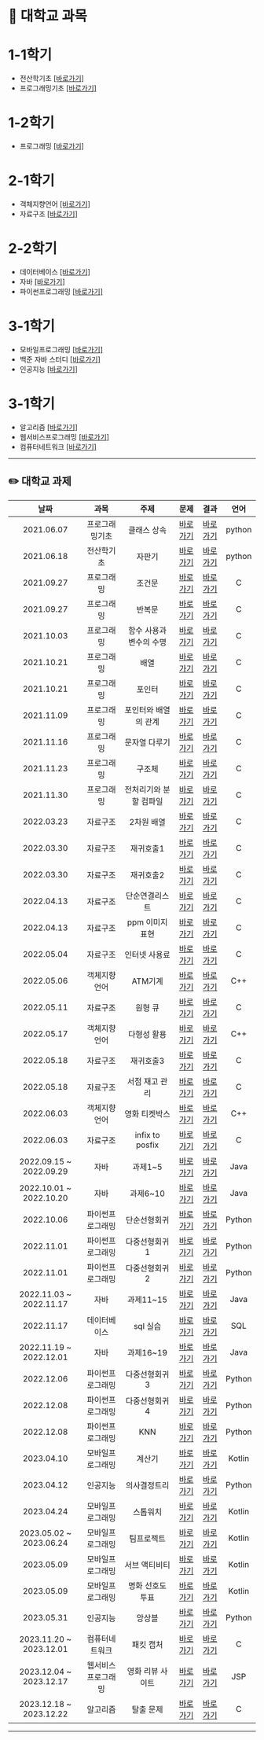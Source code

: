 # 📅 대학교 과목

# 1-1학기
 - 전산학기초 [[바로가기]](https://github.com/jaehyun-0103/Assignments_1/tree/main/%EC%A0%84%EC%82%B0%ED%95%99%EA%B8%B0%EC%B4%88)
 - 프로그래밍기초 [[바로가기]](https://github.com/jaehyun-0103/Assignments_1/tree/main/%ED%94%84%EB%A1%9C%EA%B7%B8%EB%9E%98%EB%B0%8D%EA%B8%B0%EC%B4%88)

# 1-2학기
 - 프로그래밍 [[바로가기]](https://github.com/jaehyun-0103/Assignments_2/tree/main/%ED%94%84%EB%A1%9C%EA%B7%B8%EB%9E%98%EB%B0%8D)

# 2-1학기
 - 객체지향언어 [[바로가기]](https://github.com/jaehyun-0103/Assignments_3/tree/main/%EA%B0%9D%EC%B2%B4%EC%A7%80%ED%96%A5%EC%96%B8%EC%96%B4)
 - 자료구조 [[바로가기]](https://github.com/jaehyun-0103/Assignments_3/tree/main/%EC%9E%90%EB%A3%8C%EA%B5%AC%EC%A1%B0)

# 2-2학기
 - 데이터베이스 [[바로가기]](https://github.com/jaehyun-0103/Assignments_4/tree/main/%EB%8D%B0%EC%9D%B4%ED%84%B0%EB%B2%A0%EC%9D%B4%EC%8A%A4)
 - 자바 [[바로가기]](https://github.com/jaehyun-0103/Assignments_4/tree/main/%EC%9E%90%EB%B0%94)
 - 파이썬프로그래밍 [[바로가기]](https://github.com/jaehyun-0103/Assignments_4/tree/main/%ED%8C%8C%EC%9D%B4%EC%8D%AC%ED%94%84%EB%A1%9C%EA%B7%B8%EB%9E%98%EB%B0%8D)

# 3-1학기
 - 모바일프로그래밍 [[바로가기]](https://github.com/jaehyun-0103/Assignments_5/tree/main/%EB%AA%A8%EB%B0%94%EC%9D%BC%ED%94%84%EB%A1%9C%EA%B7%B8%EB%9E%98%EB%B0%8D)
 - 백준 자바 스터디 [[바로가기]](https://github.com/jaehyun-0103/Assignments_5/tree/main/%EB%B0%B1%EC%A4%80%20%EC%9E%90%EB%B0%94%20%EC%8A%A4%ED%84%B0%EB%94%94)
 - 인공지능 [[바로가기]](https://github.com/jaehyun-0103/Assignments_5/tree/main/%EC%9D%B8%EA%B3%B5%EC%A7%80%EB%8A%A5)

# 3-1학기
 - 알고리즘 [[바로가기]](https://github.com/jaehyun-0103/Assignments_6/tree/main/%EC%95%8C%EA%B3%A0%EB%A6%AC%EC%A6%98)
 - 웹서비스프로그래밍 [[바로가기]](https://github.com/jaehyun-0103/Assignments_6/tree/main/%EC%9B%B9%EC%84%9C%EB%B9%84%EC%8A%A4%ED%94%84%EB%A1%9C%EA%B7%B8%EB%9E%98%EB%B0%8D)
 - 컴퓨터네트워크 [[바로가기]](https://github.com/jaehyun-0103/Assignments_6/tree/main/%EC%BB%B4%ED%93%A8%ED%84%B0%EB%84%A4%ED%8A%B8%EC%9B%8C%ED%81%AC)

---

## ✏️ 대학교 과제  
 
|    날짜    | 과목 | 주제 | 문제 | 결과 | 언어 |
|:----------:|:---------:|:---------:|:---------:|:---------:|:---------:|
| 2021.06.07 |프로그래밍기초|클래스 상속|[바로가기](https://github.com/jaehyun-0103/Assignments_1#%EA%B3%BC%EC%A0%9C1)|[바로가기](https://github.com/jaehyun-0103/Assignments_1/tree/main/%ED%94%84%EB%A1%9C%EA%B7%B8%EB%9E%98%EB%B0%8D%EA%B8%B0%EC%B4%88)|python|
| 2021.06.18 |전산학기초|자판기|[바로가기](https://github.com/jaehyun-0103/Assignments_1#%EC%9E%90%ED%8C%90%EA%B8%B0)|[바로가기](https://github.com/jaehyun-0103/Assignments_1/tree/main/%EC%A0%84%EC%82%B0%ED%95%99%EA%B8%B0%EC%B4%88)|python|
| 2021.09.27 |프로그래밍|조건문|[바로가기](https://github.com/jaehyun-0103/Assignments_2#%EC%A1%B0%EA%B1%B4%EB%AC%B8)|[바로가기](https://github.com/jaehyun-0103/Assignments_2/tree/main/%ED%94%84%EB%A1%9C%EA%B7%B8%EB%9E%98%EB%B0%8D/%EC%A1%B0%EA%B1%B4%EB%AC%B8)|C|
| 2021.09.27 |프로그래밍|반복문|[바로가기](https://github.com/jaehyun-0103/Assignments_2#%EB%B0%98%EB%B3%B5%EB%AC%B8)|[바로가기](https://github.com/jaehyun-0103/Assignments_2/tree/main/%ED%94%84%EB%A1%9C%EA%B7%B8%EB%9E%98%EB%B0%8D/%EB%B0%98%EB%B3%B5%EB%AC%B8)|C|
| 2021.10.03 |프로그래밍|함수 사용과 변수의 수명|[바로가기](https://github.com/jaehyun-0103/Assignments_2#%ED%95%A8%EC%88%98-%EC%82%AC%EC%9A%A9%EA%B3%BC-%EB%B3%80%EC%88%98%EC%9D%98-%EC%88%98%EB%AA%85)|[바로가기](https://github.com/jaehyun-0103/Assignments_2/tree/main/%ED%94%84%EB%A1%9C%EA%B7%B8%EB%9E%98%EB%B0%8D/%ED%95%A8%EC%88%98%20%EC%82%AC%EC%9A%A9%EA%B3%BC%20%EB%B3%80%EC%88%98%EC%9D%98%20%EC%88%98%EB%AA%85)|C|
| 2021.10.21 |프로그래밍|배열|[바로가기](https://github.com/jaehyun-0103/Assignments_2#%EB%B0%B0%EC%97%B4)|[바로가기](https://github.com/jaehyun-0103/Assignments_2/tree/main/%ED%94%84%EB%A1%9C%EA%B7%B8%EB%9E%98%EB%B0%8D/%EB%B0%B0%EC%97%B4)|C|
| 2021.10.21 |프로그래밍|포인터|[바로가기](https://github.com/jaehyun-0103/Assignments_2#%ED%8F%AC%EC%9D%B8%ED%84%B0)|[바로가기](https://github.com/jaehyun-0103/Assignments_2/tree/main/%ED%94%84%EB%A1%9C%EA%B7%B8%EB%9E%98%EB%B0%8D/%ED%8F%AC%EC%9D%B8%ED%84%B0)|C|
| 2021.11.09 |프로그래밍|포인터와 배열의 관계|[바로가기](https://github.com/jaehyun-0103/Assignments_2#%ED%8F%AC%EC%9D%B8%ED%84%B0%EC%99%80-%EB%B0%B0%EC%97%B4%EC%9D%98-%EA%B4%80%EA%B3%84)|[바로가기](https://github.com/jaehyun-0103/Assignments_2/tree/main/%ED%94%84%EB%A1%9C%EA%B7%B8%EB%9E%98%EB%B0%8D/%ED%8F%AC%EC%9D%B8%ED%84%B0%EC%99%80%20%EB%B0%B0%EC%97%B4%EC%9D%98%20%EA%B4%80%EA%B3%84)|C|
| 2021.11.16 |프로그래밍|문자열 다루기|[바로가기](https://github.com/jaehyun-0103/Assignments_2#%EB%AC%B8%EC%9E%90%EC%97%B4-%EB%8B%A4%EB%A3%A8%EA%B8%B0)|[바로가기](https://github.com/jaehyun-0103/Assignments_2/tree/main/%ED%94%84%EB%A1%9C%EA%B7%B8%EB%9E%98%EB%B0%8D/%EB%AC%B8%EC%9E%90%EC%97%B4%20%EB%8B%A4%EB%A3%A8%EA%B8%B0)|C|
| 2021.11.23 |프로그래밍|구조체|[바로가기](https://github.com/jaehyun-0103/Assignments_2#%EA%B5%AC%EC%A1%B0%EC%B2%B4)|[바로가기](https://github.com/jaehyun-0103/Assignments_2/tree/main/%ED%94%84%EB%A1%9C%EA%B7%B8%EB%9E%98%EB%B0%8D/%EA%B5%AC%EC%A1%B0%EC%B2%B4)|C|
| 2021.11.30 |프로그래밍|전처리기와 분할 컴파일|[바로가기](https://github.com/jaehyun-0103/Assignments_2#%EC%A0%84%EC%B2%98%EB%A6%AC%EA%B8%B0%EC%99%80-%EB%B6%84%ED%95%A0-%EC%BB%B4%ED%8C%8C%EC%9D%BC)|[바로가기](https://github.com/jaehyun-0103/Assignments_2/tree/main/%ED%94%84%EB%A1%9C%EA%B7%B8%EB%9E%98%EB%B0%8D/%EC%A0%84%EC%B2%98%EB%A6%AC%EA%B8%B0%EC%99%80%20%EB%B6%84%ED%95%A0%20%EC%BB%B4%ED%8C%8C%EC%9D%BC)|C|
| 2022.03.23 |자료구조|2차원 배열|[바로가기](https://github.com/jaehyun-0103/Assignments_3#2%EC%B0%A8%EC%9B%90-%EB%B0%B0%EC%97%B4)|[바로가기](https://github.com/jaehyun-0103/Assignments_3/tree/main/%EC%9E%90%EB%A3%8C%EA%B5%AC%EC%A1%B0/2%EC%B0%A8%EC%9B%90%20%EB%B0%B0%EC%97%B4)|C|
| 2022.03.30 |자료구조|재귀호출1|[바로가기](https://github.com/jaehyun-0103/Assignments_3#%EC%9E%AC%EA%B7%80%ED%98%B8%EC%B6%9C1)|[바로가기](https://github.com/jaehyun-0103/Assignments_3/tree/main/%EC%9E%90%EB%A3%8C%EA%B5%AC%EC%A1%B0/%EC%9E%AC%EA%B7%80%ED%98%B8%EC%B6%9C1)|C|
| 2022.03.30 |자료구조|재귀호출2|[바로가기](https://github.com/jaehyun-0103/Assignments_3#%EC%9E%AC%EA%B7%80%ED%98%B8%EC%B6%9C2)|[바로가기](https://github.com/jaehyun-0103/Assignments_3/tree/main/%EC%9E%90%EB%A3%8C%EA%B5%AC%EC%A1%B0/%EC%9E%AC%EA%B7%80%ED%98%B8%EC%B6%9C2)|C|
| 2022.04.13 |자료구조|단순연결리스트|[바로가기](https://github.com/jaehyun-0103/Assignments_3/blob/main/README.md#%EB%8B%A8%EC%88%9C%EC%97%B0%EA%B2%B0%EB%A6%AC%EC%8A%A4%ED%8A%B8)|[바로가기](https://github.com/jaehyun-0103/Assignments_3/tree/main/%EC%9E%90%EB%A3%8C%EA%B5%AC%EC%A1%B0/%EB%8B%A8%EC%88%9C%EC%97%B0%EA%B2%B0%EB%A6%AC%EC%8A%A4%ED%8A%B8)|C|
| 2022.04.13 |자료구조|ppm 이미지 표현|[바로가기](https://github.com/jaehyun-0103/Assignments_3#ppm-%EC%9D%B4%EB%AF%B8%EC%A7%80-%ED%91%9C%ED%98%84)|[바로가기](https://github.com/jaehyun-0103/Assignments_3/tree/main/%EC%9E%90%EB%A3%8C%EA%B5%AC%EC%A1%B0/ppm%20%EC%9D%B4%EB%AF%B8%EC%A7%80%20%ED%91%9C%ED%98%84)|C|
| 2022.05.04 |자료구조|인터넷 사용료|[바로가기](https://github.com/jaehyun-0103/Assignments_3/blob/main/README.md#%EC%9D%B8%ED%84%B0%EB%84%B7-%EC%82%AC%EC%9A%A9%EB%A3%8C)|[바로가기](https://github.com/jaehyun-0103/Assignments_3/tree/main/%EC%9E%90%EB%A3%8C%EA%B5%AC%EC%A1%B0/%EC%9D%B8%ED%84%B0%EB%84%B7%20%EC%82%AC%EC%9A%A9%EB%A3%8C)|C|
| 2022.05.06 |객체지향언어|ATM기계|[바로가기](https://github.com/jaehyun-0103/Assignments_3#ATM%EA%B8%B0%EA%B3%84)|[바로가기](https://github.com/jaehyun-0103/Assignments_3/tree/main/%EA%B0%9D%EC%B2%B4%EC%A7%80%ED%96%A5%EC%96%B8%EC%96%B4/ATM%EA%B8%B0%EA%B3%84)|C++|
| 2022.05.11 |자료구조|원형 큐|[바로가기](https://github.com/jaehyun-0103/Assignments_3#%EC%9B%90%ED%98%95-%ED%81%90)|[바로가기](https://github.com/jaehyun-0103/Assignments_3/tree/main/%EC%9E%90%EB%A3%8C%EA%B5%AC%EC%A1%B0/%EC%9B%90%ED%98%95%20%ED%81%90)|C|
| 2022.05.17 |객체지향언어|다형성 활용|[바로가기](https://github.com/jaehyun-0103/Assignments_3#%EB%8B%A4%ED%98%95%EC%84%B1-%ED%99%9C%EC%9A%A9)|[바로가기](https://github.com/jaehyun-0103/Assignments_3/tree/main/%EA%B0%9D%EC%B2%B4%EC%A7%80%ED%96%A5%EC%96%B8%EC%96%B4/%EB%8B%A4%ED%98%95%EC%84%B1%20%ED%99%9C%EC%9A%A9)|C++|
| 2022.05.18 |자료구조|재귀호출3|[바로가기](https://github.com/jaehyun-0103/Assignments_3/blob/main/README.md#%EC%9E%AC%EA%B7%80%ED%98%B8%EC%B6%9C3)|[바로가기](https://github.com/jaehyun-0103/Assignments_3/tree/main/%EC%9E%90%EB%A3%8C%EA%B5%AC%EC%A1%B0/%EC%9E%AC%EA%B7%80%ED%98%B8%EC%B6%9C3)|C|
| 2022.05.18 |자료구조|서점 재고 관리|[바로가기](https://github.com/jaehyun-0103/Assignments_3#%EC%84%9C%EC%A0%90-%EC%9E%AC%EA%B3%A0-%EA%B4%80%EB%A6%AC)|[바로가기](https://github.com/jaehyun-0103/Assignments_3/tree/main/%EC%9E%90%EB%A3%8C%EA%B5%AC%EC%A1%B0/%EC%84%9C%EC%A0%90%EC%9E%AC%EA%B3%A0%EA%B4%80%EB%A6%AC)|C|
| 2022.06.03 |객체지향언어|영화 티켓박스|[바로가기](https://github.com/jaehyun-0103/Assignments_3#%EC%98%81%ED%99%94-%ED%8B%B0%EC%BC%93%EB%B0%95%EC%8A%A4)|[바로가기](https://github.com/jaehyun-0103/Assignments_3/tree/main/%EA%B0%9D%EC%B2%B4%EC%A7%80%ED%96%A5%EC%96%B8%EC%96%B4/%EC%98%81%ED%99%94%20%ED%8B%B0%EC%BC%93%EB%B0%95%EC%8A%A4)|C++|
| 2022.06.03 |자료구조|infix to posfix|[바로가기](https://github.com/jaehyun-0103/Assignments_3#infix-to-posfix)|[바로가기](https://github.com/jaehyun-0103/Assignments_3/tree/main/%EC%9E%90%EB%A3%8C%EA%B5%AC%EC%A1%B0/infix%20to%20postfix)|C|
| 2022.09.15 ~ 2022.09.29 |자바|과제1~5|[바로가기](https://github.com/jaehyun-0103/Assignments_4#%EC%8B%A4%EC%8A%B5-%EA%B3%BC%EC%A0%9Ca)|[바로가기](https://github.com/jaehyun-0103/Assignments_4/tree/main/%EC%9E%90%EB%B0%94/assignment1~5)|Java|
| 2022.10.01 ~ 2022.10.20 |자바|과제6~10|[바로가기](https://github.com/jaehyun-0103/Assignments_4#%EC%8B%A4%EC%8A%B5-%EA%B3%BC%EC%A0%9Cb)|[바로가기](https://github.com/jaehyun-0103/Assignments_4/tree/main/%EC%9E%90%EB%B0%94/assignment6~10)|Java|
| 2022.10.06 |파이썬프로그래밍|단순선형회귀|[바로가기](https://github.com/jaehyun-0103/Assignments_4#%EB%8B%A8%EC%88%9C%EC%84%A0%ED%98%95%ED%9A%8C%EA%B7%80)|[바로가기](https://github.com/jaehyun-0103/Assignments_4/tree/main/%ED%8C%8C%EC%9D%B4%EC%8D%AC%ED%94%84%EB%A1%9C%EA%B7%B8%EB%9E%98%EB%B0%8D/%EB%8B%A8%EC%88%9C%EC%84%A0%ED%98%95%ED%9A%8C%EA%B7%80)|Python|
| 2022.11.01 |파이썬프로그래밍|다중선형회귀1|[바로가기](https://github.com/jaehyun-0103/Assignments_4#%EB%8B%A4%EC%A4%91%EC%84%A0%ED%98%95%ED%9A%8C%EA%B7%801)|[바로가기](https://github.com/jaehyun-0103/Assignments_4/tree/main/%ED%8C%8C%EC%9D%B4%EC%8D%AC%ED%94%84%EB%A1%9C%EA%B7%B8%EB%9E%98%EB%B0%8D/%EB%8B%A4%EC%A4%91%EC%84%A0%ED%98%95%ED%9A%8C%EA%B7%801)|Python|
| 2022.11.01 |파이썬프로그래밍|다중선형회귀2|[바로가기](https://github.com/jaehyun-0103/Assignments_4#%EB%8B%A4%EC%A4%91%EC%84%A0%ED%98%95%ED%9A%8C%EA%B7%802)|[바로가기](https://github.com/jaehyun-0103/Assignments_4/tree/main/%ED%8C%8C%EC%9D%B4%EC%8D%AC%ED%94%84%EB%A1%9C%EA%B7%B8%EB%9E%98%EB%B0%8D/%EB%8B%A4%EC%A4%91%EC%84%A0%ED%98%95%ED%9A%8C%EA%B7%802)|Python|
| 2022.11.03 ~ 2022.11.17 |자바|과제11~15|[바로가기](https://github.com/jaehyun-0103/Assignments_4#%EC%8B%A4%EC%8A%B5-%EA%B3%BC%EC%A0%9Cc)|[바로가기](https://github.com/jaehyun-0103/Assignments_4/tree/main/%EC%9E%90%EB%B0%94/assignment11~15)|Java|
| 2022.11.17 |데이터베이스|sql 실습|[바로가기](https://github.com/jaehyun-0103/Assignments_4#sql)|[바로가기](https://github.com/jaehyun-0103/Assignments_4/tree/main/%EB%8D%B0%EC%9D%B4%ED%84%B0%EB%B2%A0%EC%9D%B4%EC%8A%A4)|SQL|
| 2022.11.19 ~ 2022.12.01 |자바|과제16~19|[바로가기](https://github.com/jaehyun-0103/Assignments_4#%EC%8B%A4%EC%8A%B5-%EA%B3%BC%EC%A0%9Cd)|[바로가기](https://github.com/jaehyun-0103/Assignments_4/tree/main/%EC%9E%90%EB%B0%94/assignment16~19)|Java|
| 2022.12.06 |파이썬프로그래밍|다중선형회귀3|[바로가기](https://github.com/jaehyun-0103/Assignments_4#%EB%8B%A4%EC%A4%91%EC%84%A0%ED%98%95%ED%9A%8C%EA%B7%803)|[바로가기](https://github.com/jaehyun-0103/Assignments_4/tree/main/%ED%8C%8C%EC%9D%B4%EC%8D%AC%ED%94%84%EB%A1%9C%EA%B7%B8%EB%9E%98%EB%B0%8D/%EB%8B%A4%EC%A4%91%EC%84%A0%ED%98%95%ED%9A%8C%EA%B7%803)|Python|
| 2022.12.08 |파이썬프로그래밍|다중선형회귀4|[바로가기](https://github.com/jaehyun-0103/Assignments_4#%EB%8B%A4%EC%A4%91%EC%84%A0%ED%98%95%ED%9A%8C%EA%B7%804)|[바로가기](https://github.com/jaehyun-0103/Assignments_4/tree/main/%ED%8C%8C%EC%9D%B4%EC%8D%AC%ED%94%84%EB%A1%9C%EA%B7%B8%EB%9E%98%EB%B0%8D/%EB%8B%A4%EC%A4%91%EC%84%A0%ED%98%95%ED%9A%8C%EA%B7%804)|Python|
| 2022.12.08 |파이썬프로그래밍|KNN|[바로가기](https://github.com/jaehyun-0103/Assignments_4#KNN)|[바로가기](https://github.com/jaehyun-0103/Assignments_4/tree/main/%ED%8C%8C%EC%9D%B4%EC%8D%AC%ED%94%84%EB%A1%9C%EA%B7%B8%EB%9E%98%EB%B0%8D/KNN)|Python|
| 2023.04.10 |모바일프로그래밍|계산기|[바로가기](https://github.com/jaehyun-0103/Assignments_5#%EA%B3%84%EC%82%B0%EA%B8%B0)|[바로가기](https://github.com/jaehyun-0103/Assignments_5/tree/main/%EB%AA%A8%EB%B0%94%EC%9D%BC%ED%94%84%EB%A1%9C%EA%B7%B8%EB%9E%98%EB%B0%8D/%EA%B3%84%EC%82%B0%EA%B8%B0)|Kotlin|
| 2023.04.12 |인공지능|의사결정트리|[바로가기](https://github.com/jaehyun-0103/Assignments_5#%EC%9D%98%EC%82%AC%EA%B2%B0%EC%A0%95%ED%8A%B8%EB%A6%AC)|[바로가기](https://github.com/jaehyun-0103/Assignments_5/tree/main/%EC%9D%B8%EA%B3%B5%EC%A7%80%EB%8A%A5/%EC%9D%98%EC%82%AC%EA%B2%B0%EC%A0%95%ED%8A%B8%EB%A6%AC)|Python|
| 2023.04.24 |모바일프로그래밍|스톱워치|[바로가기](https://github.com/jaehyun-0103/Assignments_5#%EC%8A%A4%ED%86%B1%EC%9B%8C%EC%B9%98)|[바로가기](https://github.com/jaehyun-0103/Assignments_5/tree/main/%EB%AA%A8%EB%B0%94%EC%9D%BC%ED%94%84%EB%A1%9C%EA%B7%B8%EB%9E%98%EB%B0%8D/%EC%8A%A4%ED%86%B1%EC%9B%8C%EC%B9%98)|Kotlin|
| 2023.05.02 ~ 2023.06.24 |모바일프로그래밍|팀프로젝트|[바로가기](https://github.com/jaehyun-0103/Assignments_5#%ED%8C%80%ED%94%84%EB%A1%9C%EC%A0%9D%ED%8A%B8)|[바로가기](https://github.com/jaehyun-0103/Heung)|Kotlin|
| 2023.05.09 |모바일프로그래밍|서브 액티비티|[바로가기](https://github.com/jaehyun-0103/Assignments_5#%EC%84%9C%EB%B8%8C-%EC%95%A1%ED%8B%B0%EB%B9%84%ED%8B%B0)|[바로가기](https://github.com/jaehyun-0103/Assignments_5/tree/main/%EB%AA%A8%EB%B0%94%EC%9D%BC%ED%94%84%EB%A1%9C%EA%B7%B8%EB%9E%98%EB%B0%8D/%EC%84%9C%EB%B8%8C%20%EC%95%A1%ED%8B%B0%EB%B9%84%ED%8B%B0)|Kotlin|
| 2023.05.09 |모바일프로그래밍|명화 선호도 투표|[바로가기](https://github.com/jaehyun-0103/Assignments_5#%EB%AA%85%ED%99%94-%EC%84%A0%ED%98%B8%EB%8F%84-%ED%88%AC%ED%91%9C)|[바로가기](https://github.com/jaehyun-0103/Assignments_5/tree/main/%EB%AA%A8%EB%B0%94%EC%9D%BC%ED%94%84%EB%A1%9C%EA%B7%B8%EB%9E%98%EB%B0%8D/%EB%AA%85%ED%99%94%20%EC%84%A0%ED%98%B8%EB%8F%84%20%ED%88%AC%ED%91%9C)|Kotlin|
| 2023.05.31 |인공지능|앙상블|[바로가기](https://github.com/jaehyun-0103/Assignments_5#%EC%95%99%EC%83%81%EB%B8%94)|[바로가기](https://github.com/jaehyun-0103/Assignments_5/tree/main/%EC%9D%B8%EA%B3%B5%EC%A7%80%EB%8A%A5/%EC%95%99%EC%83%81%EB%B8%94)|Python|
| 2023.11.20 ~ 2023.12.01 |컴퓨터네트워크|패킷 캡처|[바로가기](https://github.com/jaehyun-0103/Assignments_6?tab=readme-ov-file#%ED%8C%A8%ED%82%B7-%EC%BA%A1%EC%B2%98)|[바로가기](https://github.com/jaehyun-0103/Assignments_6/tree/main/%EC%BB%B4%ED%93%A8%ED%84%B0%EB%84%A4%ED%8A%B8%EC%9B%8C%ED%81%AC)|C|
| 2023.12.04 ~ 2023.12.17 |웹서비스프로그래밍|영화 리뷰 사이트|[바로가기](https://github.com/jaehyun-0103/Assignments_6?tab=readme-ov-file#%EC%98%81%EC%83%81-%EB%A6%AC%EB%B7%B0-%EC%82%AC%EC%9D%B4%ED%8A%B8)|[바로가기](https://github.com/jaehyun-0103/Assignments_6/tree/main/%EC%9B%B9%EC%84%9C%EB%B9%84%EC%8A%A4%ED%94%84%EB%A1%9C%EA%B7%B8%EB%9E%98%EB%B0%8D)|JSP|
| 2023.12.18 ~ 2023.12.22 |알고리즘|탈출 문제|[바로가기](https://github.com/jaehyun-0103/Assignments_6?tab=readme-ov-file#%ED%83%88%EC%B6%9C-%EB%AC%B8%EC%A0%9C)|[바로가기](https://github.com/jaehyun-0103/Assignments_6/tree/main/%EC%95%8C%EA%B3%A0%EB%A6%AC%EC%A6%98)|C|

---
